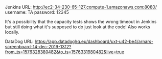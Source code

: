 Jenkins URL: http://ec2-34-230-65-127.compute-1.amazonaws.com:8080/ username: TA password: 12345

It's a possibility that the capacity tests shows the wrong timeout in Jenkins but still doing what it's supposed to do just look at the code! Also works locally.

DataDog URL: https://app.datadoghq.eu/dashboard/uxt-u42-be4/arnars-screenboard-14-dec-2019-1312?from_ts=1576328380482&to_ts=1576331980482&live=true
